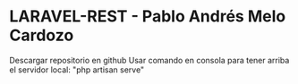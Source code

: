 # LARAVEL-REST - Pablo Andrés Melo Cardozo 

Descargar repositorio en github
Usar comando en consola para tener arriba el servidor local: "php artisan serve"